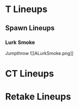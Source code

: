 # T Lineups
## Spawn Lineups
### Lurk Smoke
Jumpthrow
![[ALurkSmoke.png]]
# CT Lineups
# Retake Lineups